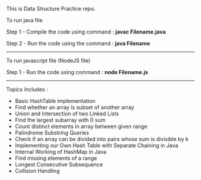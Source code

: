 <!DOCTYPE html>
<html lang="en">
<head>
    <meta charset="UTF-8">
    <meta name="viewport" content="width=device-width, initial-scale=1.0">
    <meta http-equiv="X-UA-Compatible" content="ie=edge">
</head>
<body>
    <p>This is Data Structure Practice repo. </p>
    <p>To run java file</p>
    <p>Step 1 - Compile the code using command :
        <b>javac Filename.java</b>
    </p>
    <p>Step 2 - Run the code using the command :
        <b>java Filename</b>
    </p>
    <hr>
    <p>To run javascript file (NodeJS file) </p>
    <p>Step 1 - Run the code using command :
        <b>node Filename.js</b>
    </p>
    <hr>
    <p>Topics Includes :</p>
    <ul>
        <li>Basic HashTable implementation</li>
        <li>Find whether an array is subset of another array </li>
        <li>Union and Intersection of two Linked Lists </li>
        <li>Find the largest subarray with 0 sum </li>
        <li>Count distinct elements in array between given range</li>
        <li>Palindrome Substring Queries </li>
        <li>Check if an array can be divided into pairs whose sum is divisible by k </li>
        <li>Implementing our Own Hash Table with Separate Chaining in Java </li>
        <li>Internal Working of HashMap in Java </li>
        <li>Find missing elements of a range </li>
        <li>Longest Consecutive Subsequence </li>
        <li>Collision Handling </li>
    </ul>
</body>
</html>